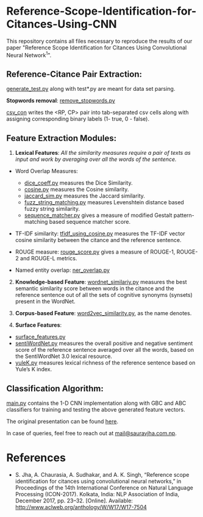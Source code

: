 # Reference-Scope-Identification-for-Citances-Using-CNN

This repository contains all files necessary to reproduce the results of our paper "Reference Scope Identification for Citances Using Convolutional Neural Network<sup>1</sup>".
## Reference-Citance Pair Extraction:
[generate_test.py](https://github.com/Saurav0074/Reference-Scope-Identification-for-Citances-Using-CNN/blob/master/generate_test.py) along with test*.py are meant for data set parsing.

**Stopwords removal**: [remove_stopwords.py](https://github.com/Saurav0074/Reference-Scope-Identification-for-Citances-Using-CNN/blob/master/remove_stopwords.py)

[csv_con](https://github.com/Saurav0074/Reference-Scope-Identification-for-Citances-Using-CNN/blob/master/csv_convert.py) writes the <RP, CP> pair into tab-separated csv cells along with assigning corresponding binary labels (1- true, 0 - false). 

## Feature Extraction Modules:

1. **Lexical Features**: *All the similarity measures require a pair of texts as input and work by averaging over all the words of the sentence.* 
- Word Overlap Measures: 
  - [dice_coeff.py](https://github.com/Saurav0074/Reference-Scope-Identification-for-Citances-Using-CNN/blob/master/dice_coeff.py) measures the Dice Similarity.  
  - [cosine.py](https://github.com/Saurav0074/Reference-Scope-Identification-for-Citances-Using-CNN/blob/master/cosine.py) measures the Cosine similarity.
  - [jaccard_sim.py](https://github.com/Saurav0074/Reference-Scope-Identification-for-Citances-Using-CNN/blob/master/jaccard_sim.py) measures the Jaccard similarity.
  - [fuzz_string_matching.py](https://github.com/Saurav0074/Reference-Scope-Identification-for-Citances-Using-CNN/blob/master/fuzz_string_matching.py) measures Levenshtein distance based fuzzy string similarity.
  - [sequence_matcher.py](https://github.com/Saurav0074/Reference-Scope-Identification-for-Citances-Using-CNN/blob/master/sequence_matcher.py) gives a measure of modified Gestalt pattern-matching based sequence matcher score.

- TF-IDF similarity: [tfidf_using_cosine.py](https://github.com/Saurav0074/Reference-Scope-Identification-for-Citances-Using-CNN/blob/master/tfidf_using_cosine.py) measures the TF-IDF vector cosine similarity between the citance and the reference sentence.

- ROUGE measure: [rouge_score.py](https://github.com/Saurav0074/Reference-Scope-Identification-for-Citances-Using-CNN/blob/master/rouge_score.py) gives a measure of ROUGE-1, ROUGE-2 and ROUGE-L metrics.

- Named entity overlap: [ner_overlap.py](https://github.com/Saurav0074/Reference-Scope-Identification-for-Citances-Using-CNN/blob/master/ner_overlap.py)


2. **Knowledge-based Feature**: [wordnet_similariy.py](https://github.com/Saurav0074/Reference-Scope-Identification-for-Citances-Using-CNN/blob/master/wordnet_similarity.py) measures the best semantic similarity score between words in the citance and the reference sentence out of all the sets of cognitive synonyms (synsets) present in the WordNet.

3. **Corpus-based Feature**: [word2vec_similarity.py](https://github.com/Saurav0074/Reference-Scope-Identification-for-Citances-Using-CNN/blob/master/word2vec_similarity.py), as the name denotes.

4. **Surface Features**: 
- [surface_features.py](https://github.com/Saurav0074/Reference-Scope-Identification-for-Citances-Using-CNN/blob/master/surface_features.py)
- [sentiWordNet.py](https://github.com/Saurav0074/Reference-Scope-Identification-for-Citances-Using-CNN/blob/master/sentiWordNet.py) measures the overall positive and negative sentiment score of the reference sentence averaged over all the words, based on the SentiWordNet 3.0 lexical resource.
- [yuleK.py](https://github.com/Saurav0074/Reference-Scope-Identification-for-Citances-Using-CNN/blob/master/yuleK.py) measures lexical richness of the reference sentence based on Yule’s K index.

## Classification Algorithm: 
[main.py](https://github.com/Saurav0074/Reference-Scope-Identification-for-Citances-Using-CNN/blob/master/main.py) contains the 1-D CNN implementation along with GBC and ABC classifiers for training and testing the above generated feature vectors.

The original presentation can be found [here](https://www.slideshare.net/SauravJha28/reference-scope-identification-of-citances-using-convolutional-neural-network).

In case of queries, feel free to reach out at mail@sauravjha.com.np. 

# References
- S. Jha, A. Chaurasia, A. Sudhakar, and A. K. Singh, “Reference scope identification for citances using
convolutional neural networks,” in Proceedings of the 14th International Conference on Natural Language
Processing (ICON-2017). Kolkata, India: NLP Association of India, December 2017, pp. 23–32. [Online].
Available: http://www.aclweb.org/anthology/W/W17/W17-7504

